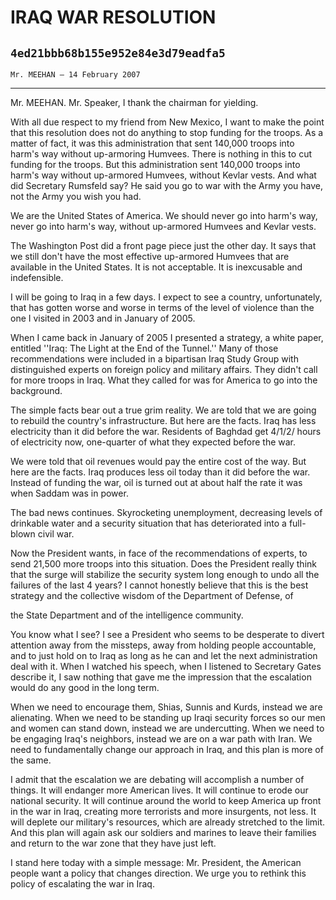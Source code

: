 # IRAQ WAR RESOLUTION
## `4ed21bbb68b155e952e84e3d79eadfa5`
`Mr. MEEHAN — 14 February 2007`

---


Mr. MEEHAN. Mr. Speaker, I thank the chairman for yielding.

With all due respect to my friend from New Mexico, I want to make the 
point that this resolution does not do anything to stop funding for the 
troops. As a matter of fact, it was this administration that sent 
140,000 troops into harm's way without up-armoring Humvees. There is 
nothing in this to cut funding for the troops. But this administration 
sent 140,000 troops into harm's way without up-armored Humvees, without 
Kevlar vests. And what did Secretary Rumsfeld say? He said you go to 
war with the Army you have, not the Army you wish you had.

We are the United States of America. We should never go into harm's 
way, never go into harm's way, without up-armored Humvees and Kevlar 
vests.

The Washington Post did a front page piece just the other day. It 
says that we still don't have the most effective up-armored Humvees 
that are available in the United States. It is not acceptable. It is 
inexcusable and indefensible.

I will be going to Iraq in a few days. I expect to see a country, 
unfortunately, that has gotten worse and worse in terms of the level of 
violence than the one I visited in 2003 and in January of 2005.

When I came back in January of 2005 I presented a strategy, a white 
paper, entitled ''Iraq: The Light at the End of the Tunnel.'' Many of 
those recommendations were included in a bipartisan Iraq Study Group 
with distinguished experts on foreign policy and military affairs. They 
didn't call for more troops in Iraq. What they called for was for 
America to go into the background.

The simple facts bear out a true grim reality. We are told that we 
are going to rebuild the country's infrastructure. But here are the 
facts. Iraq has less electricity than it did before the war. Residents 
of Baghdad get 4/1/2/ hours of electricity now, one-quarter of what 
they expected before the war.

We were told that oil revenues would pay the entire cost of the way. 
But here are the facts. Iraq produces less oil today than it did before 
the war. Instead of funding the war, oil is turned out at about half 
the rate it was when Saddam was in power.

The bad news continues. Skyrocketing unemployment, decreasing levels 
of drinkable water and a security situation that has deteriorated into 
a full-blown civil war.

Now the President wants, in face of the recommendations of experts, 
to send 21,500 more troops into this situation. Does the President 
really think that the surge will stabilize the security system long 
enough to undo all the failures of the last 4 years? I cannot honestly 
believe that this is the best strategy and the collective wisdom of the 
Department of Defense, of


the State Department and of the intelligence community.

You know what I see? I see a President who seems to be desperate to 
divert attention away from the missteps, away from holding people 
accountable, and to just hold on to Iraq as long as he can and let the 
next administration deal with it. When I watched his speech, when I 
listened to Secretary Gates describe it, I saw nothing that gave me the 
impression that the escalation would do any good in the long term.

When we need to encourage them, Shias, Sunnis and Kurds, instead we 
are alienating. When we need to be standing up Iraqi security forces so 
our men and women can stand down, instead we are undercutting. When we 
need to be engaging Iraq's neighbors, instead we are on a war path with 
Iran. We need to fundamentally change our approach in Iraq, and this 
plan is more of the same.

I admit that the escalation we are debating will accomplish a number 
of things. It will endanger more American lives. It will continue to 
erode our national security. It will continue around the world to keep 
America up front in the war in Iraq, creating more terrorists and more 
insurgents, not less. It will deplete our military's resources, which 
are already stretched to the limit. And this plan will again ask our 
soldiers and marines to leave their families and return to the war zone 
that they have just left.

I stand here today with a simple message: Mr. President, the American 
people want a policy that changes direction. We urge you to rethink 
this policy of escalating the war in Iraq.
